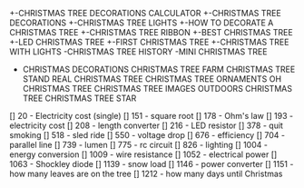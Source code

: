  +-CHRISTMAS TREE DECORATIONS CALCULATOR 
 +-CHRISTMAS TREE DECORATIONS
 +-CHRISTMAS TREE LIGHTS
 +-HOW TO DECORATE A CHRISTMAS TREE
 +-CHRISTMAS TREE RIBBON
 +-BEST CHRISTMAS TREE
 +-LED CHRISTMAS TREE
 +-FIRST CHRISTMAS TREE
 +-CHRISTMAS TREE WITH LIGHTS
  -CHRISTMAS TREE HISTORY
  -MINI CHRISTMAS TREE
 + CHRISTMAS DECORATIONS
   CHRISTMAS TREE FARM
   CHRISTMAS TREE STAND
   REAL CHRISTMAS TREE 
   CHRISTMAS TREE ORNAMENTS
   OH CHRISTMAS TREE
   CHRISTMAS TREE IMAGES
   OUTDOORS CHRISTMAS TREE
   CHRISTMAS TREE STAR


[] 20 - Electricity cost (single)
[] 151 - square root
[] 178 - Ohm's law
[] 193 - electricity cost
[] 208 - length converter
[] 216 - LED resistor
[] 378 - quit smoking
[] 518 - sled ride 
[] 550 - voltage drop
[] 676 - efficiency
[] 704 - parallel line
[] 739 - lumen
[] 775 - rc circuit
[] 826 - lighting
[] 1004 - energy conversion
[] 1009 - wire resistance
[] 1052 - electrical power
[] 1063 - Shockley diode
[] 1139 - snow load
[] 1146 - power converter
[] 1151 - how many leaves are on the tree
[] 1212 - how many days until Christmas

